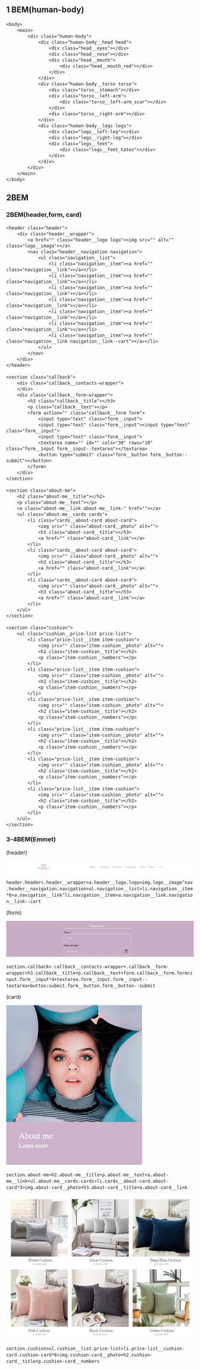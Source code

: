 
## 1 BEM(human-body)
```
<body>
    <main>
        <div class="human-body">
            <div class="human-body__head head">
                <div class="head__eyes"></div>
                <div class="head__nose"></div>
                <div class="head__mouth">
                    <div class="head__mouth_red"></div>
                </div>
            </div>
            <div class="human-body__torso torso">
                <div class="torso__stomach"></div>
                <div class="torso__left-arm">
                    <div class="torso__left-arm_scar"></div>
                </div>
                <div class="torso__right-arm"></div>
            </div>
            <div class="human-body__legs legs">
                <div class="legs__left-leg"></div>
                <div class="legs__right-leg"></div>
                <div class="legs__feet">
                    <div class="legs__feet_tatoo"></div>
                </div>
            </div>
        </div>
    </main>
</body>
```
## 2BEM

### 2BEM(header,form, card)
```
<header class="header">
    <div class="header__wrapper">
        <a href="" class="header__logo logo"><img src="" alt="" class="logo__image"></a>
        <nav class="header__navigation navigation">
            <ul class="navigation__list">
                <li class="navigation__item"><a href="" class="navigation__link"></a></li>
                <li class="navigation__item"><a href="" class="navigation__link"></a></li>
                <li class="navigation__item"><a href="" class="navigation__link"></a></li>
                <li class="navigation__item"><a href="" class="navigation__link"></a></li>
                <li class="navigation__item"><a href="" class="navigation__link"></a></li>
                <li class="navigation__item"><a href="" class="navigation__link"></a></li>
                <li class="navigation__item"><a href="" class="navigation__link navigation__link--cart"></a></li>
            </ul>
        </nav>
    </div>
</header>

<section class="callback">
    <div class="callback__contacts-wrapper">
    </div>
    <div class="callback__form-wrapper">
        <h3 class="callback__title"></h3>
        <p class="callback__text"></p>
        <form action="" class="callback__form form">
            <input type="text" class="form__input">
            <input type="text" class="form__input"><input type="text" class="form__input">
            <input type="text" class="form__input">
            <textarea name="" id="" cols="30" rows="10" class="form__input form__input--textarea"></textarea>
            <button type="submit" class="form__button form__button--submit"></button>
        </form>
    </div>
</section>

<section class="about-me">
    <h2 class="about-me__title"></h2>
    <p class="about-me__text"></p>
    <a class="about-me__link about-me__link-" href=""></a>
    <ul class="about-me__cards cards">
        <li class="cards__about-card about-card">
            <img src="" class="about-card__photo" alt="">
            <h3 class="about-card__title"></h3>
            <a href="" class="about-card__link"></a>
        </li>
        <li class="cards__about-card about-card">
            <img src="" class="about-card__photo" alt="">
            <h3 class="about-card__title"></h3>
            <a href="" class="about-card__link"></a>
        </li>
        <li class="cards__about-card about-card">
            <img src="" class="about-card__photo" alt="">
            <h3 class="about-card__title"></h3>
            <a href="" class="about-card__link"></a>
        </li>
    </ul>
</section>

<section class="cushion">
    <ul class="cushion__price-list price-list">
        <li class="price-list__item item-cushion">
            <img src="" class="item-cushion__photo" alt="">
            <h2 class="item-cushion__title"></h2>
            <p class="item-cushion__numbers"></p>
        </li>
        <li class="price-list__item item-cushion">
            <img src="" class="item-cushion__photo" alt="">
            <h2 class="item-cushion__title"></h2>
            <p class="item-cushion__numbers"></p>
        </li>
        <li class="price-list__item item-cushion">
            <img src="" class="item-cushion__photo" alt="">
            <h2 class="item-cushion__title"></h2>
            <p class="item-cushion__numbers"></p>
        </li>
        <li class="price-list__item item-cushion">
            <img src="" class="item-cushion__photo" alt="">
            <h2 class="item-cushion__title"></h2>
            <p class="item-cushion__numbers"></p>
        </li>
        <li class="price-list__item item-cushion">
            <img src="" class="item-cushion__photo" alt="">
            <h2 class="item-cushion__title"></h2>
            <p class="item-cushion__numbers"></p>
        </li>
        <li class="price-list__item item-cushion">
            <img src="" class="item-cushion__photo" alt="">
            <h2 class="item-cushion__title"></h2>
            <p class="item-cushion__numbers"></p>
        </li>
    </ul>
</section>
```

### 3-4BEM(Emmet)

 (header)

![Image alt](screne1.png)

`header.header>.header__wrapper>a.header__logo.logo>img.logo__image^nav.header__navigation.navigation>ul.navigation__list>li.navigation__item*6>a.navigation__link^li.navigation__item>a.navigation__link.navigation__link--cart`

 (form)

![Image alt](callback.png)

`section.callback>.callback__contacts-wrapper+.callback__form-wrapper>h3.callback__title+p.callback__text+form.callback__form.form>input.form__input*4+textarea.form__input.form__input--textarea+button:submit.form__button.form__button--submit`

  (card)

![Image alt](card.png) 

`section.about-me>h2.about-me__title+p.about-me__text+a.about-me__link+ul.about-me__cards.cards>li.cards__about-card.about-card*3>img.about-card__photo+h3.about-card__title+a.about-card__link`

![Image alt](cushion.jpg)

`section.cushion>ul.cushion__list.price-list>li.price-list__cushion-card.cushion-card*6>img.cushion-card__photo+h2.cushion-card__title+p.cushion-card__numbers`